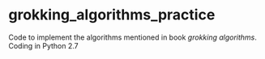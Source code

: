 # grokking_algorithms_practice
Code to implement the algorithms mentioned in book *grokking algorithms*.
Coding in Python 2.7
